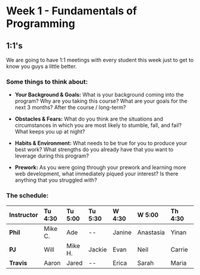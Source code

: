 # Week 1 - Fundamentals of Programming

## 1:1's

We are going to have 1:1 meetings with every student this week just to get to know you guys a little better.

### Some things to think about:

* __Your Background & Goals:__ What is your background coming into the program? Why are you taking this course? What are your goals for the next 3 months? After the course / long-term?

* __Obstacles & Fears:__ What do you think are the situations and circumstances in which you are most likely to stumble, fall, and fail? What keeps you up at night?

* __Habits & Environment:__ What needs to be true for you to produce your best work? What strengths do you already have that you want to leverage during this program?

* __Prework:__ As you were going through your prework and learning more web development, what immediately piqued your interest? Is there anything that you struggled with?

### The schedule:

| Instructor | Tu 4:30 | Tu 5:00 | Tu 5:30 | W 4:30 | W 5:00 | Th 4:30 | Th 5:00 | F 4:30 | F 5:00
|:----       |:----    |:----    |:----    |:----   |:----   |:----    |:----    |:----   |:----  
| __Phil__   | Mike C. | Ade     | --      | Janine | Anastasia | Yinan | Gray | Thomas | Andrew
| __PJ__     | Will    | Mike H. | Jackie  | Evan   | Neil   | Carrie  | Mike L. | Jennifer | Ariel
| __Travis__ | Aaron   | Jared   | --      | Erica  | Sarah  | Maria   | Ryan    | Jessica | Robert
